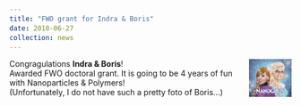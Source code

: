 ```yaml
---
title: "FWO grant for Indra & Boris"
date: 2018-06-27
collection: news
---
```


Congragulations **Indra & Boris**!
<img src='/images/nanogirls.png' style='width: 15%' align='right'>
<br>
Awarded FWO doctoral grant. It is going to be 4 years of fun with Nanoparticles & Polymers!
<br>
(Unfortunately, I do not have such a pretty foto of Boris...)
<br>
<br>
